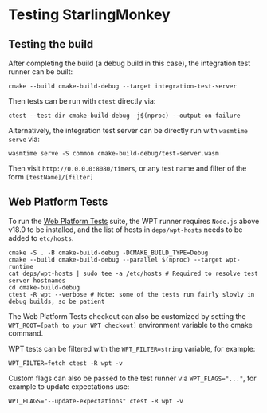 # Testing StarlingMonkey

## Testing the build

After completing the build (a debug build in this case), the integration test runner can be built:

```console
cmake --build cmake-build-debug --target integration-test-server
```

Then tests can be run with `ctest` directly via:

```console
ctest --test-dir cmake-build-debug -j$(nproc) --output-on-failure
```

Alternatively, the integration test server can be directly run with `wasmtime serve` via:

```console
wasmtime serve -S common cmake-build-debug/test-server.wasm
```

Then visit `http://0.0.0.0:8080/timers`, or any test name and filter of the form `[testName]/[filter]`

## Web Platform Tests

To run the [Web Platform Tests](https://web-platform-tests.org/) suite, the WPT runner requires
`Node.js` above v18.0 to be installed, and the list of hosts in `deps/wpt-hosts` needs to be added to `etc/hosts`.

```console
cmake -S . -B cmake-build-debug -DCMAKE_BUILD_TYPE=Debug
cmake --build cmake-build-debug --parallel $(nproc) --target wpt-runtime
cat deps/wpt-hosts | sudo tee -a /etc/hosts # Required to resolve test server hostnames
cd cmake-build-debug
ctest -R wpt --verbose # Note: some of the tests run fairly slowly in debug builds, so be patient
```

The Web Platform Tests checkout can also be customized by setting the
`WPT_ROOT=[path to your WPT checkout]` environment variable to the cmake command.

WPT tests can be filtered with the `WPT_FILTER=string` variable, for example:

```console
WPT_FILTER=fetch ctest -R wpt -v
```

Custom flags can also be passed to the test runner via `WPT_FLAGS="..."`, for example to update
expectations use:

```console
WPT_FLAGS="--update-expectations" ctest -R wpt -v
```
